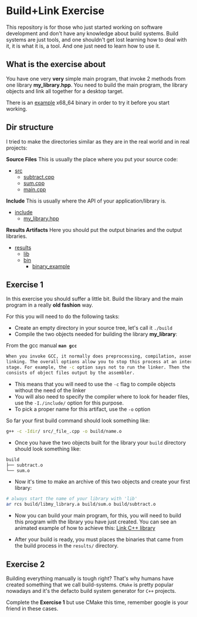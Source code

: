 # Build+Link Exercise

This repository is for those who just started working on software development
and don't have any knowledge about build systems. Build systems are just tools,
and one shouldn't get lost learning how to deal with it, it is what it is, a
tool. And one just need to learn how to use it.

## What is the exercise about

You have one very **very** simple main program, that invoke 2 methods from one
library **my_library.hpp**. You need to build the main program, the library
objects and link all together for a desktop target.

There is an [example](./results/bin/example_output) x68_64 binary in order to
try it before you start working.

## Dir structure

I tried to make the directories similar as they are in the real world and in
real projects:

**Source Files** This is usually the place where you put your source code:

- [src](./src)
  - [subtract.cpp](./src/subtract.cpp)
  - [sum.cpp](./src/sum.cpp)
  - [main.cpp](./src/main.cpp)

**Include** This is usually where the API of your application/library is.

- [include](./include)
  - [my_library.hpp](./include/my_library.hpp)

**Results Artifacts** Here you should put the output binaries and the output
libraries.

- [results](./results)
  - [lib](./results//lib)
  - [bin](./results/bin)
    - [binary_example](./results/bin/example_output)

## Exercise 1

In this exercise you should suffer a little bit. Build the library and the main
program in a really **old fashion** way.

For this you will need to do the following tasks:

- Create an empty directory in your source tree, let's call it `./build`
- Compile the two objects needed for building the library **my_library**:

From the gcc manual **`man gcc`**

```sh
When you invoke GCC, it normally does preprocessing, compilation, assembly and
linking. The overall options allow you to stop this process at an intermediate
stage. For example, the -c option says not to run the linker. Then the output
consists of object files output by the assembler.
```

- This means that you will need to use the `-c` flag to compile objects without
  the need of the linker
- You will also need to specify the compiler where to look for header files, use
  the `-I./include/` option for this purpose.
- To pick a proper name for this artifact, use the `-o` option

So far your first build command should look something like:

```sh
g++ -c -Idir/ src/_file_.cpp -o build/name.o
```

- Once you have the two objects built for the library your `build` directory
  should look something like:

```sh
build
├── subtract.o
└── sum.o
```

- Now it's time to make an archive of this two objects and create your first
  library:

```sh
# always start the name of your library with 'lib'
ar rcs build/libmy_library.a build/sum.o build/subtract.o
```

- Now you can build your main program, for this, you will need to build this
  program with the library you have just created. You can see an animated
  example of how to achieve this: [Link C++
  library](http://lmgtfy.com/?q=link+c%2B%2B+library)

- After your build is ready, you must places the binaries that came from the
  build process in the `results/` directory.

## Exercise 2

Building everything manually is tough right? That's why humans have created
something that we call build-systems. `CMake` is pretty popular nowadays and
it's the defacto build system generator for `C++` projects.

Complete the **Exercise 1** but use CMake this time, remember google is your
friend in these cases.
